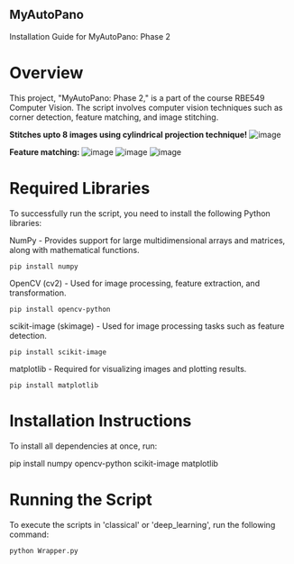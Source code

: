 ## MyAutoPano
Installation Guide for MyAutoPano: Phase 2

# Overview

This project, "MyAutoPano: Phase 2," is a part of the course RBE549 Computer Vision. The script involves computer vision techniques such as corner detection, feature matching, and image stitching.

**Stitches upto 8 images using cylindrical projection technique!**
![image](https://github.com/user-attachments/assets/d28fb46c-3540-43ac-be15-8eaa5edaef9e)

**Feature matching:**
![image](https://github.com/user-attachments/assets/d1b1c086-84dc-4a65-b401-414b5b0b3a5c)
![image](https://github.com/user-attachments/assets/0d434f6d-b70f-46b3-bdef-628cb1118a7c)
![image](https://github.com/user-attachments/assets/2cb0a347-5037-4140-aeb3-7b37484c6897)


# Required Libraries

To successfully run the script, you need to install the following Python libraries:

NumPy - Provides support for large multidimensional arrays and matrices, along with mathematical functions.

```pip install numpy```

OpenCV (cv2) - Used for image processing, feature extraction, and transformation.

```pip install opencv-python```

scikit-image (skimage) - Used for image processing tasks such as feature detection.

```pip install scikit-image```

matplotlib - Required for visualizing images and plotting results.

```pip install matplotlib```

# Installation Instructions

To install all dependencies at once, run:

pip install numpy opencv-python scikit-image matplotlib

# Running the Script

To execute the scripts in 'classical' or 'deep_learning', run the following command:

```python Wrapper.py```

